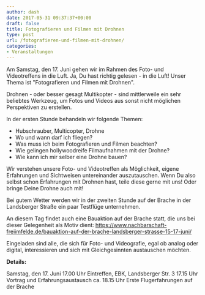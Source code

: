 ```yaml
---
author: dash
date: 2017-05-31 09:37:37+00:00
draft: false
title: Fotografieren und Filmen mit Drohnen
type: post
url: /fotografieren-und-filmen-mit-drohnen/
categories:
- Veranstaltungen
---
```


Am Samstag, den 17. Juni gehen wir im Rahmen des Foto- und Videotreffens in die Luft. Ja, Du hast richtig gelesen - in die Luft! Unser Thema ist "Fotografieren und Filmen mit Drohnen".
<!-- more -->

Drohnen - oder besser gesagt Multikopter - sind mittlerweile ein sehr beliebtes Werkzeug, um Fotos und Videos aus sonst nicht möglichen Perspektiven zu erstellen.

In der ersten Stunde behandeln wir folgende Themen:
  * Hubschrauber, Multicopter, Drohne
  * Wo und wann darf ich fliegen?
  * Was muss ich beim Fotografieren und Filmen beachten?
  * Wie gelingen hollywoodreife Filmaufnahmen mit der Drohne?
  * Wie kann ich mir selber eine Drohne bauen?

Wir verstehen unsere Foto- und Videotreffen als Möglichkeit, eigene Erfahrungen und Sichtweisen untereinander auszutauschen. Wenn Du also selbst schon Erfahrungen mit Drohnen hast, teile diese gerne mit uns! Oder bringe Deine Drohne auch mit!

Bei gutem Wetter werden wir in der zweiten Stunde auf der Brache in der Landsberger Straße ein paar Testflüge unternehmen.

An diesem Tag findet auch eine Bauaktion auf der Brache statt, die uns bei dieser Gelegenheit als Motiv dient:
https://www.nachbarschaft-freiimfelde.de/bauaktion-auf-der-brache-landsberger-strasse-15-17-juni/

Eingeladen sind alle, die sich für Foto- und Videografie, egal ob analog oder digital, interessieren und sich mit Gleichgesinnten austauschen möchten.

**Details:**

Samstag, den 17. Juni
17.00 Uhr Eintreffen, EBK, Landsberger Str. 3
17.15 Uhr Vortrag und Erfahrungsaustausch
ca. 18.15 Uhr Erste Flugerfahrungen auf der Brache

